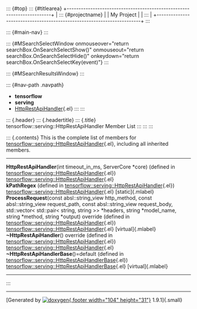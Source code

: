 ::: {#top}
::: {#titlearea}
+-----------------------------------------------------------------------+
| ::: {#projectname}                                                    |
| My Project                                                            |
| :::                                                                   |
+-----------------------------------------------------------------------+
:::

::: {#main-nav}
:::

::: {#MSearchSelectWindow onmouseover="return searchBox.OnSearchSelectShow()" onmouseout="return searchBox.OnSearchSelectHide()" onkeydown="return searchBox.OnSearchSelectKey(event)"}
:::

::: {#MSearchResultsWindow}
:::

::: {#nav-path .navpath}
-   **tensorflow**
-   **serving**
-   [HttpRestApiHandler](classtensorflow_1_1serving_1_1HttpRestApiHandler.html){.el}
:::
:::

::: {.header}
::: {.headertitle}
::: {.title}
tensorflow::serving::HttpRestApiHandler Member List
:::
:::
:::

::: {.contents}
This is the complete list of members for
[tensorflow::serving::HttpRestApiHandler](classtensorflow_1_1serving_1_1HttpRestApiHandler.html){.el},
including all inherited members.

  ---------------------------------------------------------------------------------------------------------------------------------------------------------------------------------------------------------------------------------------------------------------------------------------------------------------------------------------------------------------------------------------- --------------------------------------------------------------------------------------------------------------- --------------------
  **HttpRestApiHandler**(int timeout\_in\_ms, ServerCore \*core) (defined in [tensorflow::serving::HttpRestApiHandler](classtensorflow_1_1serving_1_1HttpRestApiHandler.html){.el})                                                                                                                                                                                                        [tensorflow::serving::HttpRestApiHandler](classtensorflow_1_1serving_1_1HttpRestApiHandler.html){.el}           
  **kPathRegex** (defined in [tensorflow::serving::HttpRestApiHandler](classtensorflow_1_1serving_1_1HttpRestApiHandler.html){.el})                                                                                                                                                                                                                                                        [tensorflow::serving::HttpRestApiHandler](classtensorflow_1_1serving_1_1HttpRestApiHandler.html){.el}           [static]{.mlabel}
  **ProcessRequest**(const absl::string\_view http\_method, const absl::string\_view request\_path, const absl::string\_view request\_body, std::vector\< std::pair\< string, string \>\> \*headers, string \*model\_name, string \*method, string \*output) override (defined in [tensorflow::serving::HttpRestApiHandler](classtensorflow_1_1serving_1_1HttpRestApiHandler.html){.el})   [tensorflow::serving::HttpRestApiHandler](classtensorflow_1_1serving_1_1HttpRestApiHandler.html){.el}           [virtual]{.mlabel}
  **\~HttpRestApiHandler**() override (defined in [tensorflow::serving::HttpRestApiHandler](classtensorflow_1_1serving_1_1HttpRestApiHandler.html){.el})                                                                                                                                                                                                                                   [tensorflow::serving::HttpRestApiHandler](classtensorflow_1_1serving_1_1HttpRestApiHandler.html){.el}           
  **\~HttpRestApiHandlerBase**()=default (defined in [tensorflow::serving::HttpRestApiHandlerBase](classtensorflow_1_1serving_1_1HttpRestApiHandlerBase.html){.el})                                                                                                                                                                                                                        [tensorflow::serving::HttpRestApiHandlerBase](classtensorflow_1_1serving_1_1HttpRestApiHandlerBase.html){.el}   [virtual]{.mlabel}
  ---------------------------------------------------------------------------------------------------------------------------------------------------------------------------------------------------------------------------------------------------------------------------------------------------------------------------------------------------------------------------------------- --------------------------------------------------------------------------------------------------------------- --------------------
:::

------------------------------------------------------------------------

[Generated by [![doxygen](doxygen.svg){.footer width="104"
height="31"}](https://www.doxygen.org/index.html) 1.9.1]{.small}
